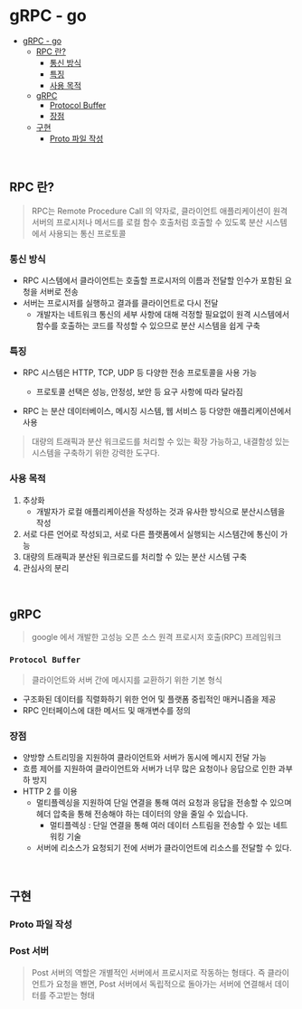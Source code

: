 # gRPC - go
<!-- TOC -->

- [gRPC - go](#grpc---go)
    - [RPC 란?](#rpc-%EB%9E%80)
        - [통신 방식](#%ED%86%B5%EC%8B%A0-%EB%B0%A9%EC%8B%9D)
        - [특징](#%ED%8A%B9%EC%A7%95)
        - [사용 목적](#%EC%82%AC%EC%9A%A9-%EB%AA%A9%EC%A0%81)
    - [gRPC](#grpc)
        - [Protocol Buffer](#protocol-buffer)
        - [장점](#%EC%9E%A5%EC%A0%90)
    - [구현](#%EA%B5%AC%ED%98%84)
        - [Proto 파일 작성](#proto-%ED%8C%8C%EC%9D%BC-%EC%9E%91%EC%84%B1)

<!-- /TOC -->

<br>

## RPC 란?

> RPC는 Remote Procedure Call 의 약자로, 클라이언트 애플리케이션이 원격 서버의 프로시저나 메서드를 로컬 함수 호출처럼 호출할 수 있도록 분산 시스템에서 사용되는 통신 프로토콜

### 통신 방식

- RPC 시스템에서 클라이언트는 호출할 프로시저의 이름과 전달할 인수가 포함된 요청을 서버로 전송
- 서버는 프로시저를 실행하고 결과를 클라이언트로 다시 전달
    - 개발자는 네트워크 통신의 세부 사항에 대해 걱정할 필요없이 원격 시스템에서 함수를 호출하는 코드를 작성할 수 있으므로 분산 시스템을 쉽게 구축

### 특징

- RPC 시스템은 HTTP, TCP, UDP 등 다양한 전송 프로토콜을 사용 가능
    - 프로토콜 선택은 성능, 안정성, 보안 등 요구 사항에 따라 달라짐

- RPC 는 분산 데이터베이스, 메시징 시스템, 웹 서비스 등 다양한 애플리케이션에서 사용

> 대량의 트래픽과 분산 워크로드를 처리할 수 있는 확장 가능하고, 내결함성 있는 시스템을 구축하기 위한 강력한 도구다.

### 사용 목적

1. 추상화
    - 개발자가 로컬 애플리케이션을 작성하는 것과 유사한 방식으로 분산시스템을 작성
2. 서로 다른 언어로 작성되고, 서로 다른 플랫폼에서 실행되는 시스템간에 통신이 가능
3. 대량의 트래픽과 분산된 워크로드를 처리할 수 있는 분산 시스템 구축
4. 관심사의 분리

<br>

## gRPC

> google 에서 개발한 고성능 오픈 소스 원격 프로시저 호출(RPC) 프레임워크

### `Protocol Buffer`

> 클라이언트와 서버 간에 메시지를 교환하기 위한 기본 형식

- 구조화된 데이터를 직렬화하기 위한 언어 및 플랫폼 중립적인 매커니즘을 제공
- RPC 인터페이스에 대한 메서드 및 매개변수를 정의

### 장점

- 양방향 스트리밍을 지원하여 클라이언트와 서버가 동시에 메시지 전달 가능
- 흐름 제어를 지원하여 클라이언트와 서버가 너무 많은 요청이나 응답으로 인한 과부하 방지
- HTTP 2 를 이용
    - 멀티플렉싱을 지원하여 단일 연결을 통해 여러 요청과 응답을 전송할 수 있으며 헤더 압축을 통해 전송해야 하는 데이터의 양을 줄일 수 있습니다.
        - 멀티플렉싱 : 단일 연결을 통해 여러 데이터 스트림을 전송할 수 있는 네트워킹 기술
    - 서버에 리소스가 요청되기 전에 서버가 클라이언트에 리소스를 전달할 수 있다.

<br>

## 구현

### Proto 파일 작성

### Post 서버

> Post 서버의 역할은 개별적인 서버에서 프로시저로 작동하는 형태다. 즉 클라이언트가 요청을 봰면, Post 서버에서 독립적으로 돌아가는 서버에 연결해서 데이터를 주고받는 형태